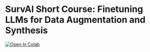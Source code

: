 # SurvAI Short Course: Finetuning LLMs for Data Augmentation and Synthesis

<a target="_blank" href="https://colab.research.google.com/github/tobihol/survai-finetuning/blob/main/demo.ipynb">
  <img src="https://colab.research.google.com/assets/colab-badge.svg" alt="Open In Colab"/>
</a>
